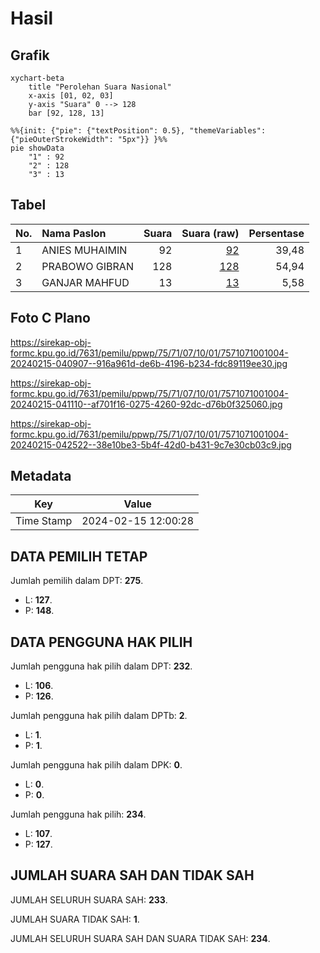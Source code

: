 # Hasil

## Grafik

```mermaid
xychart-beta
    title "Perolehan Suara Nasional"
    x-axis [01, 02, 03]
    y-axis "Suara" 0 --> 128
    bar [92, 128, 13]
```

```mermaid
%%{init: {"pie": {"textPosition": 0.5}, "themeVariables": {"pieOuterStrokeWidth": "5px"}} }%%
pie showData
    "1" : 92
    "2" : 128
    "3" : 13
```

## Tabel

| No. | Nama Paslon    | Suara | Suara (raw) | Persentase |
|:--- |:-------------- | -----:| -----------:| ----------:|
| 1   | ANIES MUHAIMIN | 92    | [92][p-1]   | 39,48      |
| 2   | PRABOWO GIBRAN | 128   | [128][p-2]  | 54,94      |
| 3   | GANJAR MAHFUD  | 13    | [13][p-3]   | 5,58       |


[p-1]: https://github.com/gigit-pemilu/pemilu-2024/blob/main/pilpres/hitung-suara/sub/75-gorontalo/sub/71-kota-gorontalo/sub/07-sipatana/sub/1001-tanggikiki/sub/004-tps/sub/paslon-1.txt
[p-2]: https://github.com/gigit-pemilu/pemilu-2024/blob/main/pilpres/hitung-suara/sub/75-gorontalo/sub/71-kota-gorontalo/sub/07-sipatana/sub/1001-tanggikiki/sub/004-tps/sub/paslon-2.txt
[p-3]: https://github.com/gigit-pemilu/pemilu-2024/blob/main/pilpres/hitung-suara/sub/75-gorontalo/sub/71-kota-gorontalo/sub/07-sipatana/sub/1001-tanggikiki/sub/004-tps/sub/paslon-3.txt

## Foto C Plano

https://sirekap-obj-formc.kpu.go.id/7631/pemilu/ppwp/75/71/07/10/01/7571071001004-20240215-040907--916a961d-de6b-4196-b234-fdc89119ee30.jpg

https://sirekap-obj-formc.kpu.go.id/7631/pemilu/ppwp/75/71/07/10/01/7571071001004-20240215-041110--af701f16-0275-4260-92dc-d76b0f325060.jpg

https://sirekap-obj-formc.kpu.go.id/7631/pemilu/ppwp/75/71/07/10/01/7571071001004-20240215-042522--38e10be3-5b4f-42d0-b431-9c7e30cb03c9.jpg


## Metadata

| Key        | Value               |
| ---------- | ------------------- |
| Time Stamp | 2024-02-15 12:00:28 |


## DATA PEMILIH TETAP

Jumlah pemilih dalam DPT: **275**.
 * L: **127**.
 * P: **148**.

## DATA PENGGUNA HAK PILIH

Jumlah pengguna hak pilih dalam DPT: **232**.
 * L: **106**.
 * P: **126**.

Jumlah pengguna hak pilih dalam DPTb: **2**.
 * L: **1**.
 * P: **1**.

Jumlah pengguna hak pilih dalam DPK: **0**.
 * L: **0**.
 * P: **0**.

Jumlah pengguna hak pilih: **234**.
 * L: **107**.
 * P: **127**.

## JUMLAH SUARA SAH DAN TIDAK SAH

JUMLAH SELURUH SUARA SAH: **233**.

JUMLAH SUARA TIDAK SAH: **1**.

JUMLAH SELURUH SUARA SAH DAN SUARA TIDAK SAH: **234**.


